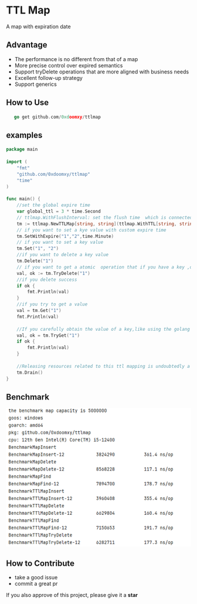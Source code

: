 # TTL Map 

A map with expiration date

## Advantage

+ The performance is no different from that of a map
+ More precise control over expired semantics
+ Support tryDelete operations that are more aligned with business needs
+ Excellent follow-up strategy
+ Support generics


## How to Use


```go
   go get github.com/0xdoomxy/ttlmap
```



## examples

```go
package main

import (
	"fmt"
	"github.com/0xdoomxy/ttlmap"
	"time"
)

func main() {
	//set the global expire time
	var global_ttl = 3 * time.Second
	// ttlmap.WithFlushInterval: set the flush time  which is connected with  delete the invalid key,value in  level map
	tm := ttlmap.NewTTLMap[string, string](ttlmap.WithTTL[string, string](global_ttl), ttlmap.WithFlushInterval[string, string](1*time.Second))
	// if you want to set a kye value with custom expire time 
	tm.SetWithExpire("1","2",time.Minute)
	// if you want to set a key value
	tm.Set("1", "2")
	//if you want to delete a key value
	tm.Delete("1")
	// if you want to get a atomic  operation that if you have a key ,delete and return it , else return nil
	val, ok := tm.TryDelete("1")
	//if you delete success
	if ok {
		fmt.Println(val)
	}
	//if you try to get a value
	val = tm.Get("1")
	fmt.Println(val)

	//If you carefully obtain the value of a key,like using the golang map: val,ok:=m[key]
	val, ok = tm.TryGet("1")
	if ok {
		fmt.Println(val)
	}

	//Releasing resources related to this ttl mapping is undoubtedly a blocking operation, but it takes a short amount of time because it only releases the value pointed to by the pointer, at most waiting for the execution of a Goroutine. This operation is necessary, and only after it is performed can the ttlmap object be reclaimed by GC
	tm.Drain()
}

```

## Benchmark

![img.png](images/benchmark.png)

## How to Contribute

+ take a good issue 
+ commit a great pr 

If you also approve of this project, please give it a **star** 
